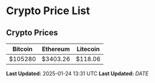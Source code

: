 # Crypto Price List

## Crypto Prices
| Bitcoin | Ethereum | Litecoin |
| ------- | -------- | -------- |
| $105280 | $3403.26 | $118.06 |
**Last Updated:** 2025-01-24 13:31 UTC
**Last Updated:** $DATE$
